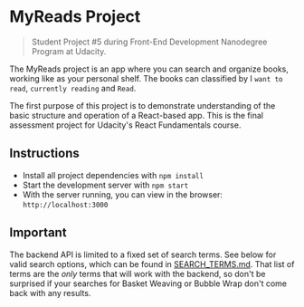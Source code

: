 # MyReads Project

> Student Project #5 during Front-End Development Nanodegree Program at Udacity.

The MyReads project is an app where you can search and organize books, working like as your personal shelf. The books can classified by I `want to read`, `currently reading` and `Read`.

The first purpose of this project is to demonstrate understanding of the basic structure and operation of a React-based app. This is the final assessment project for Udacity's React Fundamentals course.

## Instructions

* Install all project dependencies with `npm install`
* Start the development server with `npm start`
* With the server running, you can view in the browser: `http://localhost:3000`

## Important

The backend API is limited to a fixed set of search terms. See below for valid search options, which can be found in [SEARCH_TERMS.md](SEARCH_TERMS.md). That list of terms are the _only_ terms that will work with the backend, so don't be surprised if your searches for Basket Weaving or Bubble Wrap don't come back with any results.
